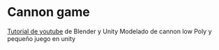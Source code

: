 # Cannon game
[Tutorial de youtube](https://www.youtube.com/playlist?list=PLboXykqtm8dzTsRTtcHJ0KcX7EKHoRjJv) de Blender y Unity
Modelado de cannon low Poly y pequeño juego en unity